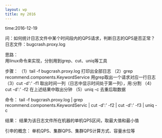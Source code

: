 ```yaml
---
layout: wp
title: my 2016
---
```


time:2016-12-19

问：如何统计日志文件中某个时间段内的QPS请求，判断日志的QPS是否正常？日志文件：bugcrash.proxy.log

思路：</br>
用linux命令来实现，分别用到grep、cut、uniq等工具

步骤：
（1）tail -f bugcrash.proxy.log 打印出全部日志 
（2）grep recommend.components.KeywordService 用grep取出一个请求对应一行日志
（3）cut -d':' -f1 取出时间一列（日志中显示时间处于第一列），用:分割
（4）cut -d':' -f2 在上述结果中取出分钟
（5）uniq -c 去重后取数据

命令：
tail -f bugcrash.proxy.log | grep recommend.components.KeywordServic | cut -d':' -f2 | cut -d':' -f3 | uniq -c

结果：
结果为该日志文件所在机器的单机QPS区间，取最大值和最小值

引申的概念：
单机QPS、集群QPS、集群QPS计算方式、容量水位等

